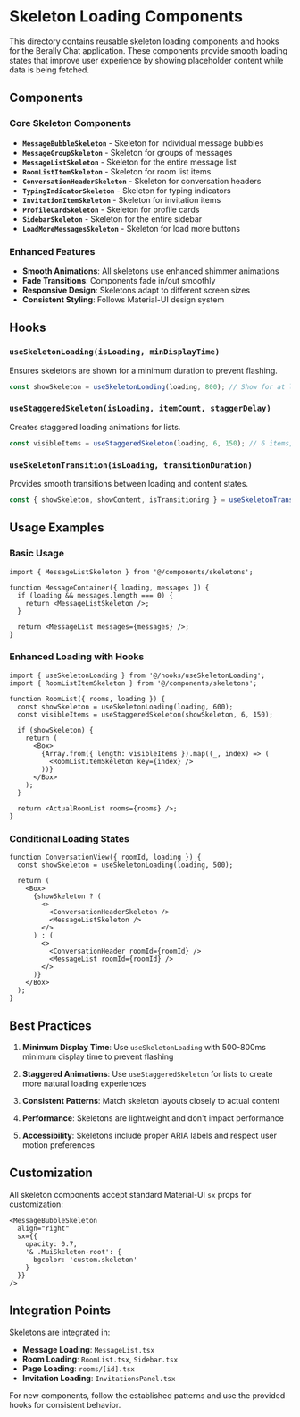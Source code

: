 # Skeleton Loading Components

This directory contains reusable skeleton loading components and hooks for the Berally Chat application. These components provide smooth loading states that improve user experience by showing placeholder content while data is being fetched.

## Components

### Core Skeleton Components

- **`MessageBubbleSkeleton`** - Skeleton for individual message bubbles
- **`MessageGroupSkeleton`** - Skeleton for groups of messages
- **`MessageListSkeleton`** - Skeleton for the entire message list
- **`RoomListItemSkeleton`** - Skeleton for room list items
- **`ConversationHeaderSkeleton`** - Skeleton for conversation headers
- **`TypingIndicatorSkeleton`** - Skeleton for typing indicators
- **`InvitationItemSkeleton`** - Skeleton for invitation items
- **`ProfileCardSkeleton`** - Skeleton for profile cards
- **`SidebarSkeleton`** - Skeleton for the entire sidebar
- **`LoadMoreMessagesSkeleton`** - Skeleton for load more buttons

### Enhanced Features

- **Smooth Animations**: All skeletons use enhanced shimmer animations
- **Fade Transitions**: Components fade in/out smoothly
- **Responsive Design**: Skeletons adapt to different screen sizes
- **Consistent Styling**: Follows Material-UI design system

## Hooks

### `useSkeletonLoading(isLoading, minDisplayTime)`

Ensures skeletons are shown for a minimum duration to prevent flashing.

```typescript
const showSkeleton = useSkeletonLoading(loading, 800); // Show for at least 800ms
```

### `useStaggeredSkeleton(isLoading, itemCount, staggerDelay)`

Creates staggered loading animations for lists.

```typescript
const visibleItems = useStaggeredSkeleton(loading, 6, 150); // 6 items, 150ms delay
```

### `useSkeletonTransition(isLoading, transitionDuration)`

Provides smooth transitions between loading and content states.

```typescript
const { showSkeleton, showContent, isTransitioning } = useSkeletonTransition(loading, 300);
```

## Usage Examples

### Basic Usage

```tsx
import { MessageListSkeleton } from '@/components/skeletons';

function MessageContainer({ loading, messages }) {
  if (loading && messages.length === 0) {
    return <MessageListSkeleton />;
  }
  
  return <MessageList messages={messages} />;
}
```

### Enhanced Loading with Hooks

```tsx
import { useSkeletonLoading } from '@/hooks/useSkeletonLoading';
import { RoomListItemSkeleton } from '@/components/skeletons';

function RoomList({ rooms, loading }) {
  const showSkeleton = useSkeletonLoading(loading, 600);
  const visibleItems = useStaggeredSkeleton(showSkeleton, 6, 150);
  
  if (showSkeleton) {
    return (
      <Box>
        {Array.from({ length: visibleItems }).map((_, index) => (
          <RoomListItemSkeleton key={index} />
        ))}
      </Box>
    );
  }
  
  return <ActualRoomList rooms={rooms} />;
}
```

### Conditional Loading States

```tsx
function ConversationView({ roomId, loading }) {
  const showSkeleton = useSkeletonLoading(loading, 500);
  
  return (
    <Box>
      {showSkeleton ? (
        <>
          <ConversationHeaderSkeleton />
          <MessageListSkeleton />
        </>
      ) : (
        <>
          <ConversationHeader roomId={roomId} />
          <MessageList roomId={roomId} />
        </>
      )}
    </Box>
  );
}
```

## Best Practices

1. **Minimum Display Time**: Use `useSkeletonLoading` with 500-800ms minimum display time to prevent flashing

2. **Staggered Animations**: Use `useStaggeredSkeleton` for lists to create more natural loading experiences

3. **Consistent Patterns**: Match skeleton layouts closely to actual content

4. **Performance**: Skeletons are lightweight and don't impact performance

5. **Accessibility**: Skeletons include proper ARIA labels and respect user motion preferences

## Customization

All skeleton components accept standard Material-UI `sx` props for customization:

```tsx
<MessageBubbleSkeleton 
  align="right" 
  sx={{ 
    opacity: 0.7,
    '& .MuiSkeleton-root': {
      bgcolor: 'custom.skeleton'
    }
  }} 
/>
```

## Integration Points

Skeletons are integrated in:

- **Message Loading**: `MessageList.tsx`
- **Room Loading**: `RoomList.tsx`, `Sidebar.tsx`
- **Page Loading**: `rooms/[id].tsx`
- **Invitation Loading**: `InvitationsPanel.tsx`

For new components, follow the established patterns and use the provided hooks for consistent behavior.